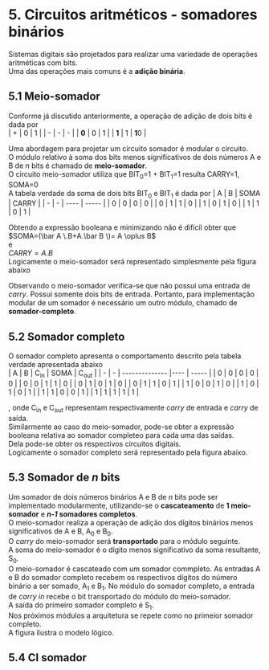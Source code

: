 # 5. Circuitos aritméticos - somadores binários 

Sistemas digitais são projetados para realizar uma variedade de operações aritméticas com bits.  
Uma das operações mais comuns é a **adição binária**.

## 5.1 Meio-somador
Conforme já discutido anteriormente, a operação de adição de dois bits é dada por  
| + | 0 | 1 |
| - | - | - |
| **0** | 0 | 1 |
| **1** | 1 | **1**0 |

Uma abordagem para projetar um circuito somador é modular o circuito.  
O módulo relativo à soma dos bits menos significativos de dois números A e B de *n* bits é chamado de **meio-somador**.  
O circuito meio-somador utiliza que
BIT<sub>0</sub>=1 + BIT<sub>1</sub>=1 resulta CARRY=1, SOMA=0  
A tabela verdade da soma de dois bits BIT<sub>0</sub> e BIT<sub>1</sub> é dada por
| A | B | SOMA | CARRY |
| - | - | ---- | ----- |
| 0 | 0 | 0 | 0 |
| 0 | 1 | 1 | 0 |
| 1 | 0 | 1 | 0 |
| 1 | 1 | 0 | 1 |

Obtendo a expressão booleana e minimizando não é difícil obter que  
$SOMA=(\bar A \.B+A.\bar B \)= A \oplus B$  
e  
$CARRY = A.B$  
Logicamente o meio-somador será representado simplesmente pela figura abaixo  

Observando o meio-somador verifica-se que não possui uma entrada de *carry*. Possui somente dois bits de entrada.
Portanto, para implementação modular de um somador é necessário um outro módulo, chamado de **somador-completo**.

## 5.2 Somador completo
O somador completo apresenta o comportamento descrito pela tabela verdade apresentada abaixo  
| A | B | C<sub>in</sub> | SOMA | C<sub>out</sub> |
| - | - | -------------- |---- | ----- |
| 0 | 0 | 0 | 0 | 0 |
| 0 | 0 | 1 | 1 | 0 |
| 0 | 1 | 0 | 1 | 0 |
| 0 | 1 | 1 | 0 | 1 |
| 1 | 0 | 0 | 1 | 0 |
| 1 | 0 | 1 | 0 | 1 |
| 1 | 1 | 0 | 0 | 1 |
| 1 | 1 | 1 | 1 | 1 |

, onde C<sub>in</sub> e C<sub>out</sub> representam respectivamente *carry* de entrada e *carry* de saída.  
Similarmente ao caso do meio-somador, pode-se obter a expressão booleana relativa ao somador completeo para cada uma das saídas.  
Dela pode-se obter os respectivos circuitos digitais.  
Logicamente o somador completo será representado pela figura abaixo.  

## 5.3 Somador de *n* bits 
Um somador de dois números binários A e B de *n* bits pode ser implementado modularmente,
utilizando-se o **cascateamento** de **1 meio-somador** e ***n-1* somadores completos**.    
O meio-somador realiza a operação de adição dos dígitos binários menos significativos de A e B, A<sub>0</sub> e B<sub>0</sub>.  
O *carry* do meio-somador será **transportado** para o módulo seguinte.  
A soma do meio-somador é o dígito menos significativo da soma resultante, S<sub>0</sub>.  
O meio-somador é cascateado com um somador commpleto.
As entradas A e B do somador completo recebem os respectivos dígitos do número binário a ser somado, A<sub>1</sub> e B<sub>1</sub>.
No módulo do somador completo, a entrada de *carry in* recebe o bit transportado do módulo do meio-somador.  
A saída do primeiro somador completo é S<sub>1</sub>.  
Nos próximos módulos a arquitetura se repete como no primeior somador completo.  
A figura ilustra o modelo lógico.  


## 5.4 CI somador
